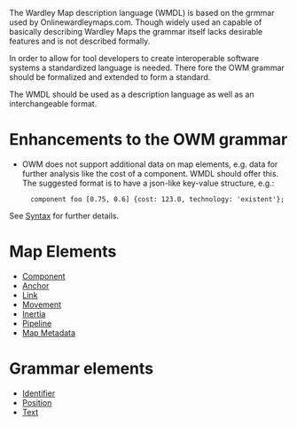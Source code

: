 The Wardley Map description language (WMDL) is based on the grmmar used by Onlinewardleymaps.com. Though widely used an capable of basically  describing Wardley Maps the grammar itself lacks desirable features and is not described formally. 

In order to allow for tool developers to create interoperable software systems a standardized language is needed. There fore the OWM grammar should be formalized and extended to form a standard. 

The WMDL should be used as a description language as well as an interchangeable format.

# Enhancements to the OWM grammar
* OWM does not support additional data on map elements, e.g. data for further analysis like the cost of a component. WMDL should offer this. The suggested format is to have a json-like key-value structure, e.g.:

		component foo [0.75, 0.6] {cost: 123.0, technology: 'existent'};

See [Syntax](syntax.md) for further details.


# Map Elements

* [Component](expressions/Component.md)
* [Anchor](expressions/Anchor.md)
* [Link](expressions/Link.md)
* [Movement](expressions/Movement.md)
* [Inertia](expressions/Inertia.md)
* [Pipeline](expressions/Pipeline.md)
* [Map Metadata](expressions/Map%20Metadata.md)

# Grammar elements

* [Identifier](tokens/Identifier.md)
* [Position](tokens/Position.md)
* [Text](tokens/Text.md)

